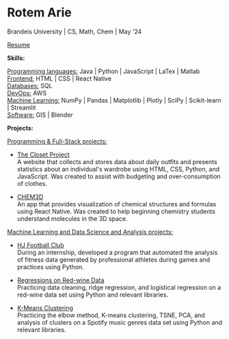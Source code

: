 # Rotem Arie


Brandeis University | CS, Math, Chem | May '24

[Resume](https://drive.google.com/file/d/1q048hntPXjZk4CYZH3sYxN3c7QnvBv05/view?usp=sharing)

**Skills:**   

<u>Programming languages:</u> Java | Python | JavaScript | LaTex | Matlab  
<u>Frontend:</u> HTML | CSS | React Native  
<u>Databases:</u> SQL  
<u>DevOps:</u> AWS  
<u>Machine Learning:</u> NumPy | Pandas | Matplotlib | Plotly | SciPy | Scikit-learn | Streamlit  
<u>Software:</u> GIS | Blender

**Projects:** 

<u>Programming & Full-Stack projects:</u>  

- [The Closet Project](https://github.com/rotemarie/The-Closet-Project.git)   
  A website that collects and stores data about daily outfits and presents statistics about an individual's wardrobe using HTML, CSS, Python, and JavaScript. Was created to assist with budgeting and over-consumption of clothes. 
  
- [CHEM3D](https://github.com/rotemarie/CHEM3D.git)   
  An app that provides visualization of chemical structures and formulas using React Native. Was created to help beginning chemistry students understand molecules in the 3D space. 

 <u>Machine Learning and Data Science and Analysis projects:</u> 
 
- [HJ Football Club](https://github.com/rotemarie/HJFC)   
  During an internship, developed a program that automated the analysis of fitness data generated by professional athletes during games and practices using Python.
  
- [Regressions on Red-wine Data](https://github.com/rotemarie/regressionModels)  
  Practicing data cleaning, ridge regression, and logistical regression on a red-wine data set using Python and relevant libraries.
  
- [K-Means Clustering](https://github.com/rotemarie/K-means_clustering)  
  Practicing the elbow method, K-means clustering, TSNE, PCA, and analysis of clusters on a Spotify music genres data set using Python and relevant libraries.




